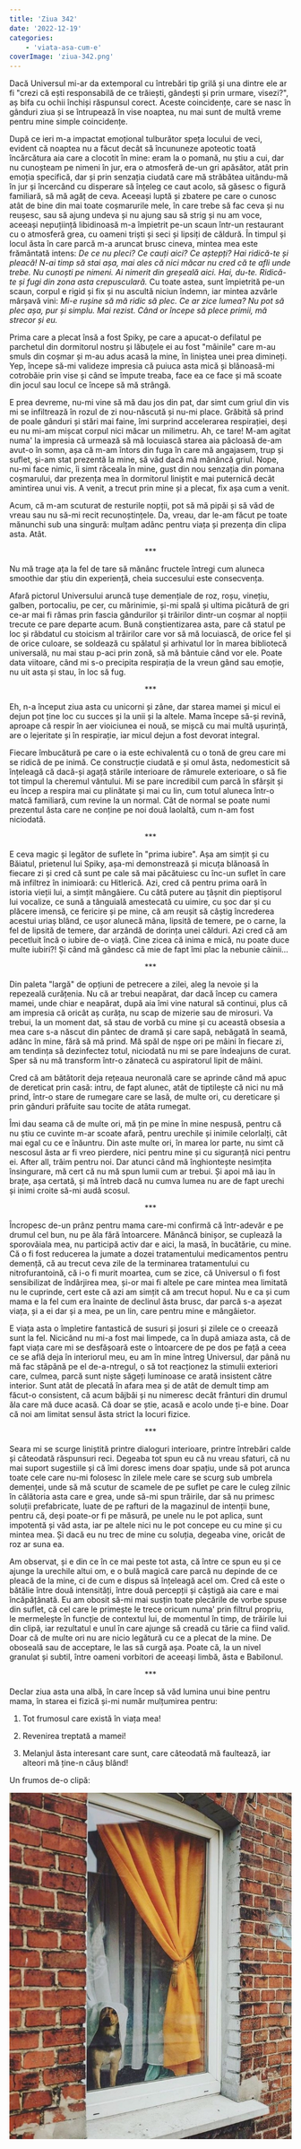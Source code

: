 ```yaml
---
title: 'Ziua 342'
date: '2022-12-19'
categories:
    - 'viata-asa-cum-e'
coverImage: 'ziua-342.png'
---
```


Dacă Universul mi-ar da extemporal cu întrebări tip grilă și una dintre ele ar fi "crezi că ești responsabilă de ce trăiești, gândești și prin urmare, visezi?", aș bifa cu ochii închiși răspunsul corect. Aceste coincidențe, care se nasc în gânduri ziua și se întrupează în vise noaptea, nu mai sunt de multă vreme pentru mine simple coincidențe.

După ce ieri m-a impactat emoțional tulburător speța locului de veci, evident că noaptea nu a făcut decât să încununeze apoteotic toată încărcătura aia care a clocotit în mine: eram la o pomană, nu știu a cui, dar nu cunoșteam pe nimeni în jur, era o atmosferă de-un gri apăsător, atât prin emoția specifică, dar și prin senzația ciudată care mă străbătea uitându-mă în jur și încercând cu disperare să înțeleg ce caut acolo, să găsesc o figură familiară, să mă agăț de ceva. Aceeași luptă și zbatere pe care o cunosc atât de bine din mai toate coșmarurile mele, în care trebe să fac ceva și nu reușesc, sau să ajung undeva și nu ajung sau să strig și nu am voce, aceeași nepuțiință libidinoasă m-a împietrit pe-un scaun într-un restaurant cu o atmosferă grea, cu oameni triști și seci și lipsiți de căldură. În timpul și locul ăsta în care parcă m-a aruncat brusc cineva, mintea mea este frământată intens: _De ce nu pleci? Ce cauți aici? Ce aștepți? Hai ridică-te și pleacă! N-ai timp să stai așa, mai ales că nici măcar nu cred că te afli unde trebe. Nu cunoști pe nimeni. Ai nimerit din greșeală aici. Hai, du-te. Ridică-te și fugi din zona asta crepusculară._ Cu toate astea, sunt împietrită pe-un scaun, corpul e rigid și fix și nu ascultă niciun îndemn, iar mintea azvârle mârșavă vini: _Mi-e rușine să mă ridic să plec. Ce ar zice lumea? Nu pot să plec așa, pur și simplu. Mai rezist. Când or începe să plece primii, mă strecor și eu._

Prima care a plecat însă a fost Spiky, pe care a apucat-o defilatul pe parchetul din dormitorul nostru și lăbuțele ei au fost "mâinile" care m-au smuls din coșmar și m-au adus acasă la mine, în liniștea unei prea dimineți. Yep, începe să-mi valideze impresia că puiuca asta mică și blănoasă-mi cotrobăie prin vise și când se împute treaba, face ea ce face și mă scoate din jocul sau locul ce începe să mă strângă.

E prea devreme, nu-mi vine să mă dau jos din pat, dar simt cum griul din vis mi se infiltrează în rozul de zi nou-născută și nu-mi place. Grăbită să prind de poale gânduri și stări mai faine, îmi surprind accelerarea respirației, deși eu nu mi-am mișcat corpul nici măcar un milimetru. Ah, ce tare! M-am agitat numa' la impresia că urmează să mă locuiască starea aia pâcloasă de-am avut-o în somn, așa că m-am întors din fuga în care mă angajasem, trup și suflet, și-am stat prezentă la mine, să văd dacă mă mănâncă griul. Nope, nu-mi face nimic, îi simt răceala în mine, gust din nou senzația din pomana coșmarului, dar prezența mea în dormitorul liniștit e mai puternică decât amintirea unui vis. A venit, a trecut prin mine și a plecat, fix așa cum a venit.

Acum, că m-am scuturat de resturile nopții, pot să mă pipăi și să văd de vreau sau nu să-mi recit recunoștințele. Da, vreau, dar le-am făcut pe toate mănunchi sub una singură: mulțam adânc pentru viața și prezența din clipa asta. Atât.

<p style="text-align: center;">***</p>

Nu mă trage ața la fel de tare să mănânc fructele întregi cum aluneca smoothie dar știu din experiență, cheia succesului este consecvența.

Afară pictorul Universului aruncă tușe demențiale de roz, roșu, vinețiu, galben, portocaliu, pe cer, cu mărinimie, și-mi spală și ultima picătură de gri ce-ar mai fi rămas prin fascia gândurilor și trăirilor dintr-un coșmar al nopții trecute ce pare departe acum. Bună conștientizarea asta, pare că statul pe loc și răbdatul cu stoicism al trăirilor care vor să mă locuiască, de orice fel și de orice culoare, se soldează cu spălatul și arhivatul lor în marea bibliotecă universală, nu mai stau p-aci prin zonă, să mă bântuie când vor ele. Poate data viitoare, când mi s-o precipita respirația de la vreun gând sau emoție, nu uit asta și stau, în loc să fug.

<p style="text-align: center;">***</p>

Eh, n-a început ziua asta cu unicorni și zâne, dar starea mamei și micul ei dejun pot ține loc cu succes și la unii și la altele. Mama începe să-și revină, aproape că respir în aer vioiciunea ei nouă, se mișcă cu mai multă ușurință, are o lejeritate și în respirație, iar micul dejun a fost devorat integral.

Fiecare îmbucătură pe care o ia este echivalentă cu o tonă de greu care mi se ridică de pe inimă. Ce construcție ciudată e și omul ăsta, nedomesticit să înțeleagă că dacă-și agață stările interioare de rămurele exterioare, o să fie tot timpul la cheremul vântului. Mi se pare incredibil cum parcă în sfârșit și eu încep a respira mai cu plinătate și mai cu lin, cum totul aluneca într-o matcă familiară, cum revine la un normal. Cât de normal se poate numi prezentul ăsta care ne conține pe noi două laolaltă, cum n-am fost niciodată.

<p style="text-align: center;">***</p>

E ceva magic și legător de suflete în "prima iubire". Așa am simțit și cu Băiatul, prietenul lui Spiky, așa-mi demonstrează și micuța blănoasă în fiecare zi și cred că sunt pe cale să mai păcătuiesc cu înc-un suflet în care mă infiltrez în inimioară: cu Hitlerică. Azi, cred că pentru prima oară în istoria vieții lui, a simțit mângâiere. Cu câtă putere au țâșnit din pieptișorul lui vocalize, ce sună a tânguială amestecată cu uimire, cu șoc dar și cu plăcere imensă, ce fericire și pe mine, că am reușit să câștig încrederea acestui uriaș blând, ce ușor alunecă mâna, lipsită de temere, pe o carne, la fel de lipsită de temere, dar arzândă de dorința unei călduri. Azi cred că am pecetluit încă o iubire de-o viață. Cine zicea că inima e mică, nu poate duce multe iubiri?! Și când mă gândesc că mie de fapt îmi plac la nebunie câinii…

<p style="text-align: center;">***</p>

Din paleta "largă" de opțiuni de petrecere a zilei, aleg la nevoie și la repezeală curățenia. Nu că ar trebui neapărat, dar dacă încep cu camera mamei, unde chiar e neapărat, după aia îmi vine natural să continui, plus că am impresia că oricât aș curăța, nu scap de mizerie sau de mirosuri. Va trebui, la un moment dat, să stau de vorbă cu mine și cu această obsesia a mea care s-a născut din pântec de dramă și care sapă, nebăgată în seamă, adânc în mine, fără să mă prind. Mă spăl de nșpe ori pe mâini în fiecare zi, am tendința să dezinfectez totul, niciodată nu mi se pare îndeajuns de curat. Sper să nu mă transform într-o zănatecă cu aspiratorul lipit de mâini.

Cred că am bătătorit deja rețeaua neuronală care se aprinde când mă apuc de dereticat prin casă: intru, de fapt alunec, atât de tiptilește că nici nu mă prind, într-o stare de rumegare care se lasă, de multe ori, cu dereticare și prin gânduri prăfuite sau tocite de atâta rumegat.

Îmi dau seama că de multe ori, mă țin pe mine în mine nespusă, pentru că nu știu ce cuvinte m-ar scoate afară, pentru urechile și inimile celorlalți, cât mai egal cu ce e înăuntru. Din aste multe ori, în marea lor parte, nu simt că nescosul ăsta ar fi vreo pierdere, nici pentru mine și cu siguranță nici pentru ei. After all, trăim pentru noi. Dar atunci când mă înghiontește nesimțita însingurare, mă cert că nu mă spun lumii cum ar trebui. Și apoi mă iau în brațe, așa certată, și mă întreb dacă nu cumva lumea nu are de fapt urechi și inimi croite să-mi audă scosul.

<p style="text-align: center;">***</p>

Încropesc de-un prânz pentru mama care-mi confirmă că într-adevăr e pe drumul cel bun, nu pe ăla fără întoarcere. Mănâncă binișor, se cuplează la sporovăiala mea, nu participă activ dar e aici, la masă, în bucătărie, cu mine. Că o fi fost reducerea la jumate a dozei tratamentului medicamentos pentru demență, că au trecut ceva zile de la terminarea tratamentului cu nitrofurantoină, că i-o fi murit moartea, cum se zice, că Universul o fi fost sensibilizat de îndârjirea mea, și-or mai fi altele pe care mintea mea limitată nu le cuprinde, cert este că azi am simțit că am trecut hopul. Nu e ca și cum mama e la fel cum era înainte de declinul ăsta brusc, dar parcă s-a așezat viața, și a ei dar și a mea, pe un lin, care pentru mine e mângâietor.

E viața asta o împletire fantastică de susuri și josuri și zilele ce o creează sunt la fel. Nicicând nu mi-a fost mai limpede, ca în după amiaza asta, că de fapt viața care mi se desfășoară este o întoarcere de pe dos pe față a ceea ce se află deja în interiorul meu, eu am în mine întreg Universul, dar până nu mă fac stăpână pe el de-a-ntregul, o să tot reacționez la stimulii exteriori care, culmea, parcă sunt niște săgeți luminoase ce arată insistent către interior. Sunt atât de plecată în afara mea și de atât de demult timp am făcut-o consistent, că acum bâjbâi și nu nimeresc decât frânturi din drumul ăla care mă duce acasă. Că doar se știe, acasă e acolo unde ți-e bine. Doar că noi am limitat sensul ăsta strict la locuri fizice.

<p style="text-align: center;">***</p>

Seara mi se scurge liniștită printre dialoguri interioare, printre întrebări calde și câteodată răspunsuri reci. Degeaba tot spun eu că nu vreau sfaturi, că nu mai suport sugestiile și că îmi doresc imens doar spațiu, unde să pot arunca toate cele care nu-mi folosesc în zilele mele care se scurg sub umbrela demenței, unde să mă scutur de scamele de pe suflet pe care le culeg zilnic în călătoria asta care e grea, unde să-mi spun trăirile, dar să nu primesc soluții prefabricate, luate de pe rafturi de la magazinul de intenții bune, pentru că, deși poate-or fi pe măsură, pe unele nu le pot aplica, sunt impotentă și văd asta, iar pe altele nici nu le pot concepe eu cu mine și cu mintea mea. Și dacă eu nu trec de mine cu soluția, degeaba vine, oricât de roz ar suna ea.

Am observat, și e din ce în ce mai peste tot asta, că între ce spun eu și ce ajunge la urechile altui om, e o bulă magică care parcă nu depinde de ce pleacă de la mine, ci de cum e dispus să înțeleagă acel om. Cred că este o bătălie între două intensități, între două percepții și câștigă aia care e mai încăpățânată. Eu am obosit să-mi mai susțin toate plecările de vorbe spuse din suflet, că cel care le primește le trece oricum numa' prin filtrul propriu, le mermelește în funcție de contextul lui, de momentul în timp, de trăirile lui din clipă, iar rezultatul e unul în care ajunge să creadă cu tărie ca fiind valid. Doar că de multe ori nu are nicio legătură cu ce a plecat de la mine. De oboseală sau de acceptare, le las să curgă așa. Poate că, la un nivel granulat și subtil, între oameni vorbitori de aceeași limbă, ăsta e Babilonul.

<p style="text-align: center;">***</p>

Declar ziua asta una albă, în care încep să văd lumina unui bine pentru mama, în starea ei fizică și-mi număr mulțumirea pentru:

1. Tot frumosul care există în viața mea!

2. Revenirea treptată a mamei!

3. Melanjul ăsta interesant care sunt, care câteodată mă faultează, iar alteori mă ține-n căuș blând!

Un frumos de-o clipă:

![](images/342.jpeg)
